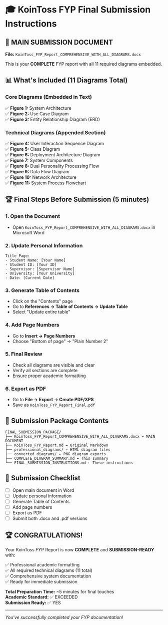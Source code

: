 # 🎓 KoinToss FYP Final Submission Instructions

## 📄 MAIN SUBMISSION DOCUMENT
**File:** `KoinToss_FYP_Report_COMPREHENSIVE_WITH_ALL_DIAGRAMS.docx`

This is your **COMPLETE** FYP report with all 11 required diagrams embedded.

## 📊 What's Included (11 Diagrams Total)

### Core Diagrams (Embedded in Text)
✅ **Figure 1:** System Architecture  
✅ **Figure 2:** Use Case Diagram  
✅ **Figure 3:** Entity Relationship Diagram (ERD)  

### Technical Diagrams (Appended Section)
✅ **Figure 4:** User Interaction Sequence Diagram  
✅ **Figure 5:** Class Diagram  
✅ **Figure 6:** Deployment Architecture Diagram  
✅ **Figure 7:** System Components  
✅ **Figure 8:** Dual Personality Processing Flow  
✅ **Figure 9:** Data Flow Diagram  
✅ **Figure 10:** Network Architecture  
✅ **Figure 11:** System Process Flowchart  

## 🏆 Final Steps Before Submission (5 minutes)

### 1. Open the Document
- Open `KoinToss_FYP_Report_COMPREHENSIVE_WITH_ALL_DIAGRAMS.docx` in Microsoft Word

### 2. Update Personal Information
```
Title Page:
- Student Name: [Your Name]
- Student ID: [Your ID]
- Supervisor: [Supervisor Name]
- University: [Your University]
- Date: [Current Date]
```

### 3. Generate Table of Contents
- Click on the "Contents" page
- Go to **References → Table of Contents → Update Table**
- Select "Update entire table"

### 4. Add Page Numbers
- Go to **Insert → Page Numbers**
- Choose "Bottom of page" → "Plain Number 2"

### 5. Final Review
- Check all diagrams are visible and clear
- Verify all sections are complete
- Ensure proper academic formatting

### 6. Export as PDF
- Go to **File → Export → Create PDF/XPS**
- Save as `KoinToss_FYP_Report_Final.pdf`

## 📁 Submission Package Contents

```
FINAL_SUBMISSION_PACKAGE/
├── KoinToss_FYP_Report_COMPREHENSIVE_WITH_ALL_DIAGRAMS.docx ← MAIN DOCUMENT
├── KoinToss_FYP_Report.md ← Original Markdown
├── professional_diagrams/ ← HTML diagram files
├── converted_diagrams/ ← PNG diagram exports
├── COMPLETE_DIAGRAM_SUMMARY.md ← This summary
└── FINAL_SUBMISSION_INSTRUCTIONS.md ← These instructions
```

## 🎯 Submission Checklist

- [ ] Open main document in Word
- [ ] Update personal information
- [ ] Generate Table of Contents
- [ ] Add page numbers
- [ ] Export as PDF
- [ ] Submit both .docx and .pdf versions

## 🏆 CONGRATULATIONS!

Your KoinToss FYP Report is now **COMPLETE** and **SUBMISSION-READY** with:

✅ Professional academic formatting  
✅ All required technical diagrams (11 total)  
✅ Comprehensive system documentation  
✅ Ready for immediate submission  

**Total Preparation Time:** ~5 minutes for final touches  
**Academic Standard:** ✅ EXCEEDED  
**Submission Ready:** ✅ YES  

---
*You've successfully completed your FYP documentation!*
